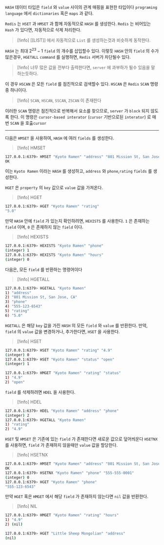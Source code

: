 
`HASH` 데이터 타입은 `field` 와 `value` 사이의 관계 매핑을 표현한 타입이다
`programing language` 에서 `dictionaries` 혹은 `maps` 과 같다.

`Redis` 는 `HSET`  과 `HMSET` 과 함께 자동적으로 `HASH` 를 생성한다.
`Redis` 는 비어있는 `Hash` 가 있다면, 자동적으로 삭제 처리한다.

>[!info] [[LIST]] 에서 자동적으로 `List` 를 생성하는것과 비슷하게 동작한다.

`HASH` 는 최대 $2^{23} - 1$  `field` 의 개수를 삽입할수 있다.
이렇듯 `HASH` 안의 `field` 의 수가 많은경우, `HGETALL` `command` 를 실행하면,  `Redis` 서버가 차단될수 있다.

>[!info] 너무 많은 값을 전부다 출력한다면, `server` 에 과부하가 될수 있음을 말하는듯하다.

이 경우 `HSCAN` 은 모든 `field`  를 점진적으로 검색할수 있다.
`HSCAN` 은 `Redis` `SCAN` 명령중 하나이다.

>[!info] `SCAN`, `HSCAN`, `SSCAN`, `ZSCAN` 이 존재한다

이러한 `SCAN` 명령은 점진적으로 반복해서 요소를 찾으므로, `server` 가 `block` 되지 않도록 한다.
이 명령은 `cursor-based interator` (`cursor` 기반으로된 `interator`) 로 매번 `SCAN` 을 호춣`cursor`  

---

다음은 `HMSET` 을 사용하여, `HASH` 에 여러 `fields` 를 생성한다.

>[!info] HMSET 
```sh
127.0.0.1:6379> HMSET "Kyoto Ramen" "address" "801 Mission St, San Jose, CA" "phone" "555-123-6543" "rating" "5.0" 
OK
```

이는 `Kyoto Ramen` 이라는 `HASH` 를 생성하고, `address` 와 `phone`,`rating` `fields` 를 생성한다.

`HGET` 은 `property` 의 `key` 값으로 `value` 값을 가져온다.

>[!info] HGET
```sh
127.0.0.1:6379> HGET "Kyoto Ramen" "rating" 
"5.0" 
```

만약 `HASH` 안에 `field` 가 있는지 확인하려면, `HEXISTS` 를 사용한다.
`1`  은 존재하는 `field` 이며, `0` 은 존재하지 않는 `field` 이다.

>[!info] HEXISTS
```sh
127.0.0.1:6379> HEXISTS "Kyoto Ramen" "phone" 
(integer) 1 
127.0.0.1:6379> HEXISTS "Kyoto Ramen" "hours" 
(integer) 0
```

다음은, 모든 `field` 를 반환하는 명령어이다

>[!info] HGETALL
```sh
127.0.0.1:6379> HGETALL "Kyoto Ramen" 
1) "address" 
2) "801 Mission St, San Jose, CA" 
3) "phone" 
4) "555-123-6543" 
5) "rating" 
6) "5.0" 
```

`HGETALL` 은 해당 `key` 값을 가진 `HASH` 의 모든 `field` 와 `value` 를 반환한다.
만약, `field` 의 `value` 값을 변경하거나, 추가한다면, `HSET` 을 사용한다.

>[!info] HSET
```sh
127.0.0.1:6379> HSET "Kyoto Ramen" "rating" "4.9" 
(integer) 0 
127.0.0.1:6379> HSET "Kyoto Ramen" "status" "open" 
(integer) 1 
 
127.0.0.1:6379> HMGET "Kyoto Ramen" "rating" "status" 
1) "4.9" 
2) "open" 
```

`field` 를 삭제하려면 `HDEL` 을 사용한다.

>[!info] HDEL
```sh
127.0.0.1:6379> HDEL "Kyoto Ramen" "address" "phone" 
(integer) 2 
127.0.0.1:6379> HGETALL "Kyoto Ramen" 
1) "rating" 
2) "4.9"
```

`HSET` 및 `HMSET` 은 기존에 있는 `field` 가 존재한다면 새로운 값으로 덮어씌운다
`HSETNX` 를 사용하면, `field` 가 존재하지 않을때만 `value` 값을 할당한다.

>[!info] HSETNX
```sh
127.0.0.1:6379> HMSET "Kyoto Ramen" "address" "801 Mission St, San Jose, CA" "phone" "555-123-6543" "rating" "5.0" 
OK
127.0.0.1:6379> HSETNX "Kyoto Ramen" "phone" "555-555-0001" 
(integer) 0 
127.0.0.1:6379> HGET "Kyoto Ramen" "phone" 
"555-123-6543"
```

만약 `HGET` 혹은 `HMGET` 에서 해당 `field` 가 존재하지 않는다면 `nil` 값을 반환한다.

>[!info] NIL
```sh
127.0.0.1:6379> HMGET "Kyoto Ramen" "rating" "hours" 
1) "4.9" 
2) (nil) 
 
127.0.0.1:6379> HGET "Little Sheep Mongolian" "address" 
(nil)
```

